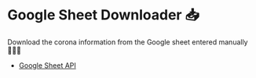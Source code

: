 # Google Sheet Downloader 📥

Download the corona information from the Google sheet entered manually 🧑🏻‍💻

- [Google Sheet API](https://developers.google.com/sheets/api/guides/concepts)